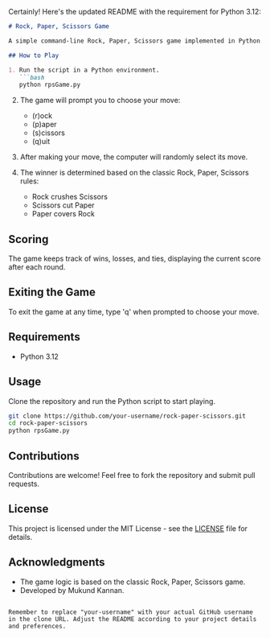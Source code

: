 Certainly! Here's the updated README with the requirement for Python 3.12:

```markdown
# Rock, Paper, Scissors Game

A simple command-line Rock, Paper, Scissors game implemented in Python.

## How to Play

1. Run the script in a Python environment.
   ```bash
   python rpsGame.py
   ```

2. The game will prompt you to choose your move:
   - (r)ock
   - (p)aper
   - (s)cissors
   - (q)uit

3. After making your move, the computer will randomly select its move.

4. The winner is determined based on the classic Rock, Paper, Scissors rules:
   - Rock crushes Scissors
   - Scissors cut Paper
   - Paper covers Rock

## Scoring

The game keeps track of wins, losses, and ties, displaying the current score after each round.

## Exiting the Game

To exit the game at any time, type 'q' when prompted to choose your move.

## Requirements

- Python 3.12

## Usage

Clone the repository and run the Python script to start playing.

```bash
git clone https://github.com/your-username/rock-paper-scissors.git
cd rock-paper-scissors
python rpsGame.py
```

## Contributions

Contributions are welcome! Feel free to fork the repository and submit pull requests.

## License

This project is licensed under the MIT License - see the [LICENSE](LICENSE) file for details.

## Acknowledgments

- The game logic is based on the classic Rock, Paper, Scissors game.
- Developed by Mukund Kannan.
```

Remember to replace "your-username" with your actual GitHub username in the clone URL. Adjust the README according to your project details and preferences.
